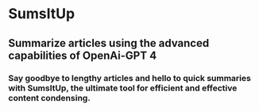 # SumsItUp

## Summarize articles using the advanced capabilities of OpenAi-GPT 4

### Say goodbye to lengthy articles and hello to quick summaries with SumsItUp, the ultimate tool for efficient and effective content condensing.
